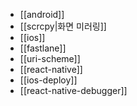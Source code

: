 - [[android]]
- [[scrcpy|화면 미러링]]
- [[ios]]
- [[fastlane]]
- [[uri-scheme]]
- [[react-native]]
- [[ios-deploy]]
- [[react-native-debugger]]
